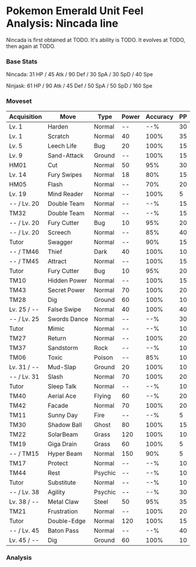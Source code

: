 # Pokemon Emerald Unit Feel Analysis: Nincada line

Nincada is first obtained at TODO. It's ability is TODO. It evolves at TODO, then again at TODO.

### Base Stats

Nincada: 31 HP / 45 Atk / 90 Def / 30 SpA / 30 SpD / 40 Spe

Ninjask: 61 HP / 90 Atk / 45 Def / 50 SpA / 50 SpD / 160 Spe

### Moveset

|Acquisition|Move        |Type   |Power|Accuracy|PP |
|---        |---         |---    |---  |---     |---|
|Lv. 1      |Harden      |Normal |--   |--%     |30 |
|Lv. 1      |Scratch     |Normal |40   |100%    |35 |
|Lv. 5      |Leech Life  |Bug    |20   |100%    |15 |
|Lv. 9      |Sand-Attack |Ground |--   |100%    |15 |
|HM01       |Cut         |Normal |50   |95%     |30 |
|Lv. 14     |Fury Swipes |Normal |18   |80%     |15 |
|HM05       |Flash       |Normal |--   |70%     |20 |
|Lv. 19     |Mind Reader |Normal |--   |100%    |5  |
|-- / Lv. 20|Double Team |Normal |--   |--%     |15 |
|TM32       |Double Team |Normal |--   |--%     |15 |
|-- / Lv. 20|Fury Cutter |Bug    |10   |95%     |20 |
|-- / Lv. 20|Screech     |Normal |--   |85%     |40 |
|Tutor      |Swagger     |Normal |--   |90%     |15 |
|-- / TM46  |Thief       |Dark   |40   |100%    |10 |
|-- / TM45  |Attract     |Normal |--   |100%    |15 |
|Tutor      |Fury Cutter |Bug    |10   |95%     |20 |
|TM10       |Hidden Power|Normal |--   |100%    |15 |
|TM43       |Secret Power|Normal |70   |100%    |20 |
|TM28       |Dig         |Ground |60   |100%    |10 |
|Lv. 25 / --|False Swipe |Normal |40   |100%    |40 |
|-- / Lv. 25|Swords Dance|Normal |--   |--%     |30 |
|Tutor      |Mimic       |Normal |--   |--%     |10 |
|TM27       |Return      |Normal |--   |100%    |20 |
|TM37       |Sandstorm   |Rock   |--   |--%     |10 |
|TM06       |Toxic       |Poison |--   |85%     |10 |
|Lv. 31 / --|Mud-Slap    |Ground |20   |100%    |10 |
|-- / Lv. 31|Slash       |Normal |70   |100%    |20 |
|Tutor      |Sleep Talk  |Normal |--   |--%     |10 |
|TM40       |Aerial Ace  |Flying |60   |--%     |20 |
|TM42       |Facade      |Normal |70   |100%    |20 |
|TM11       |Sunny Day   |Fire   |--   |--%     |5  |
|TM30       |Shadow Ball |Ghost  |80   |100%    |15 |
|TM22       |SolarBeam   |Grass  |120  |100%    |10 |
|TM19       |Giga Drain  |Grass  |60   |100%    |5  |
|-- / TM15  |Hyper Beam  |Normal |150  |90%     |5  |
|TM17       |Protect     |Normal |--   |--%     |10 |
|TM44       |Rest        |Psychic|--   |--%     |10 |
|Tutor      |Substitute  |Normal |--   |--%     |10 |
|-- / Lv. 38|Agility     |Psychic|--   |--%     |30 |
|Lv. 38 / --|Metal Claw  |Steel  |50   |95%     |35 |
|TM21       |Frustration |Normal |--   |100%    |20 |
|Tutor      |Double-Edge |Normal |120  |100%    |15 |
|-- / Lv. 45|Baton Pass  |Normal |--   |--%     |40 |
|Lv. 45 / --|Dig         |Ground |60   |100%    |10 |

### Analysis
